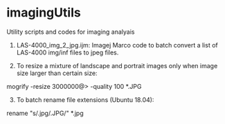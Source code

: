 # imagingUtils
Utility scripts and codes for imaging analyais

1. LAS-4000_img_2_jpg.ijm: Imagej Marco code to batch convert a list of LAS-4000 img/inf files to jpeg files. 

2. To resize a mixture of landscape and portrait images only when image size larger than certain size:

mogrify -resize 3000000@\> -quality 100 *.JPG

3. To batch rename file extensions (Ubuntu 18.04):

rename "s/.jpg/.JPG/" *.jpg
